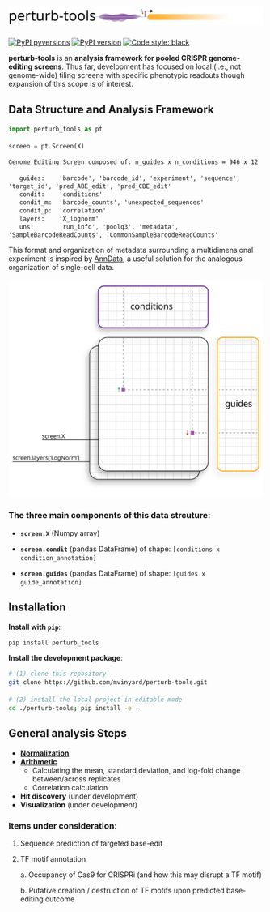# ![perturb-tools_logo](docs/images/perturb_tools_logo.svg)

[![PyPI pyversions](https://img.shields.io/pypi/pyversions/perturb-tools.svg)](https://pypi.python.org/pypi/perturb-tools/)
[![PyPI version](https://badge.fury.io/py/perturb-tools.svg)](https://badge.fury.io/py/perturb-tools)
[![Code style: black](https://img.shields.io/badge/code%20style-black-000000.svg)](https://github.com/psf/black)

**perturb-tools** is an **analysis framework for pooled CRISPR genome-editing screens**. Thus far, development has focused on local (i.e., not genome-wide) tiling screens with specific phenotypic readouts though expansion of this scope is of interest. 




## Data Structure and Analysis Framework

```python
import perturb_tools as pt

screen = pt.Screen(X)
```
```
Genome Editing Screen composed of: n_guides x n_conditions = 946 x 12

   guides:    'barcode', 'barcode_id', 'experiment', 'sequence', 'target_id', 'pred_ABE_edit', 'pred_CBE_edit'
   condit:    'conditions'
   condit_m:  'barcode_counts', 'unexpected_sequences'
   condit_p:  'correlation'
   layers:    'X_lognorm'
   uns:       'run_info', 'poolq3', 'metadata', 'SampleBarcodeReadCounts', 'CommonSampleBarcodeReadCounts'
```

This format and organization of metadata surrounding a multidimensional experiment is inspired by [AnnData](https://anndata.readthedocs.io/en/stable/), a useful solution for the analogous organization of single-cell data.
<br></br>
<img src="docs/images/screendata.svg" width="600"/>

### The three main components of this data strcuture:

* **`screen.X`** (Numpy array)

* **`screen.condit`** (pandas DataFrame) of shape: `[conditions x condition_annotation]`

* **`screen.guides`** (pandas DataFrame) of shape: `[guides x guide_annotation]`

## Installation
**Install with `pip`**:
```BASH
pip install perturb_tools
```

**Install the development package**:
```BASH
# (1) clone this repository
git clone https://github.com/mvinyard/perturb-tools.git

# (2) install the local project in editable mode
cd ./perturb-tools; pip install -e .
```

## General analysis Steps

* [**Normalization**](perturb_tools/_normalization/README.md)
* [**Arithmetic**](perturb_tools/_arithmetic/README.md)
   * Calculating the mean, standard deviation, and log-fold change between/across replicates
   * Correlation calculation
* **Hit discovery** (under development)
* **Visualization** (under development)

### Items under consideration:
1. Sequence prediction of targeted base-edit
2. TF motif annotation

   a. Occupancy of Cas9 for CRISPRi (and how this may disrupt a TF motif)
   
   b. Putative creation / destruction of TF motifs upon predicted base-editing outcome
